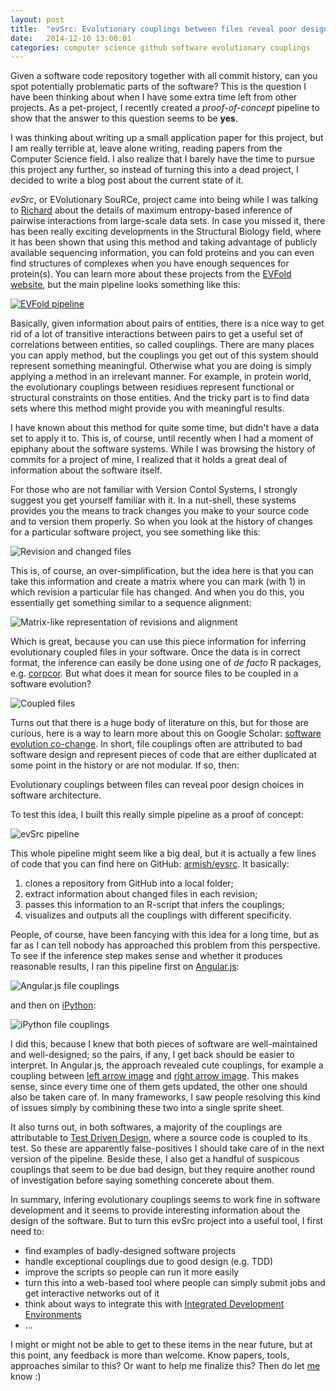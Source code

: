 ```yaml
---
layout: post
title:  "evSrc: Evolutionary couplings between files reveal poor design choices in software architecture"
date:   2014-12-10 13:00:01
categories: computer science github software evolutionary couplings
---
```


Given a software code repository together with all commit history, can you spot potentially problematic parts of the software?
This is the question I have been thinking about when I have some extra time left from other projects.
As a pet-project, I recently created a *proof-of-concept* pipeline to show that the answer to this question seems to be **yes**.

I was thinking about writing up a small application paper for this project,
but I am really terrible at, leave alone writing, reading papers from the Computer Science field.
I also realize that I barely have the time to pursue this project any further,
so instead of turning this into a dead project, I decided to write a blog post about the current state of it.

*evSrc*, or EVolutionary SouRCe, project came into being while I was talking to [Richard](http://cbio.mskcc.org/directory/richard-stein/index.html) about the details of maximum entropy-based inference of pairwise interactions from large-scale data sets.
In case you missed it, 
there has been really exciting developments in the Structural Biology field,
where it has been shown that using this method and taking advantage of publicly available sequencing information,
you can fold proteins and you can even find structures of complexes when you have enough sequences for protein(s).
You can learn more about these projects from the [EVFold website](http://www.evfold.org), but the main pipeline looks something like this:

[![EVFold pipeline](/img/evsrc-evfold.png)](http://www.evfold.org)

Basically, given information about pairs of entities, 
there is a nice way to get rid of a lot of transitive interactions between pairs
to get a useful set of correlations between entities, so called couplings.
There are many places you can apply method,
but the couplings you get out of this system should represent something meaningful.
Otherwise what you are doing is simply applying a method in an irrelevant manner.
For example, in protein world, the evolutionary couplings between residiues represent functional or structural constraints on those entities.
And the tricky part is to find data sets where this method might provide you with meaningful results.

I have known about this method for quite some time,
but didn't have a data set to apply it to.
This is, of course, until recently when I had a moment of epiphany about the software systems.
While I was browsing the history of commits for a project of mine,
I realized that it holds a great deal of information about the software itself.

For those who are not familiar with Version Contol Systems,
I strongly suggest you get yourself familiar with it.
In a nut-shell, these systems provides you the means to track changes you make to your source code
and to version them properly.
So when you look at the history of changes for a particular software project,
you see something like this:

![Revision and changed files](/img/evsrc-versioncontrol.png)

This is, of course, an over-simplification, but the idea here is that you can take this information and create a matrix where you can mark (with 1) in which revision a particular file has changed.
And when you do this, you essentially get something similar to a sequence alignment:

![Matrix-like representation of revisions and alignment](/img/evsrc-similarity.png)

Which is great, because you can use this piece information for inferring evolutionary coupled files in your software.
Once the data is in correct format, the inference can easily be done using one of *de facto* R packages, e.g. [corpcor](http://cran.r-project.org/web/packages/corpcor/index.html).
But what does it mean for source files to be coupled in a software evolution?

![Coupled files](/img/evsrc-coupling.png)

Turns out that there is a huge body of literature on this,
but for those are curious, here is a way to learn more about this on Google Scholar: [software evolution co-change](http://scholar.google.com/scholar?hl=en&q=software+evolution+co-change&btnG=&as_sdt=1%2C33&as_sdtp=).
In short, file couplings often are attributed to bad software design
and represent pieces of code that are either duplicated at some point in the history
or are not modular.
If so, then:

<div class="quote">
Evolutionary couplings between files can reveal poor design choices in software architecture.
</div>

To test this idea, I built this really simple pipeline as a proof of concept:

![evSrc pipeline](/img/evsrc-pipeline.png)

This whole pipeline might seem like a big deal,
but it is actually a few lines of code that you can find here on GitHub: [armish/evsrc](https://github.com/armish/evsrc).
It basically:

1. clones a repository from GitHub into a local folder;
2. extract information about changed files in each revision;
3. passes this information to an R-script that infers the couplings;
4. visualizes and outputs all the couplings with different specificity.

People, of course, have been fancying with this idea for a long time,
but as far as I can tell nobody has approached this problem from this perspective.
To see if the inference step makes sense and whether it produces reasonable results,
I ran this pipeline first on [Angular.js](https://github.com/angular/angular.js):

![Angular.js file couplings](/img/evsrc-angularjs.png)

and then on [iPython](https://github.com/ipython/ipython):

![iPython file couplings](/img/evsrc-ipython.png)

I did this, because I knew that both pieces of software are well-maintained and well-designed;
so the pairs, if any, I get back should be easier to interpret.
In Angular.js, the approach revealed cute couplings, for example a coupling between [left arrow image](https://github.com/angular/angular.js/blob/master/images/css/arrow_left.gif) and [right arrow image](https://github.com/angular/angular.js/blob/master/images/css/arrow_right.gif).
This makes sense, since every time one of them gets updated, the other one should also be taken care of.
In many frameworks, I saw people resolving this kind of issues simply by combining these two into a single sprite sheet.

It also turns out, in both softwares, a majority of the couplings are attributable to [Test Driven Design](http://en.wikipedia.org/wiki/Test-driven_development),
where a source code is coupled to its test.
So these are apparently false-positives I should take care of in the next version of the pipeline.
Beside these, I also get a handful of suspicous couplings that seem to be due bad design,
but they require another round of investigation before saying something concerete about them.

In summary, infering evolutionary couplings seems to work fine in software development
and it seems to provide interesting information about the design of the software.
But to turn this evSrc project into a useful tool,
I first need to:

- find examples of badly-designed software projects
- handle exceptional couplings due to good design (e.g. TDD)
- improve the scripts so people can run it more easily
- turn this into a web-based tool where people can simply submit jobs and get interactive networks out of it
- think about ways to integrate this with [Integrated Development Environments](http://en.wikipedia.org/wiki/Integrated_development_environment)
- ...

I might or might not be able to get to these items in the near future,
but at this point, any feedback is more than welcome.
Know papers, tools, approaches similar to this?
Or want to help me finalize this?
Then do let [me](http://ergoso.me/general/2014/01/06/about.html) know :)



